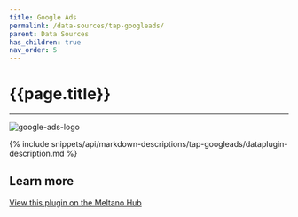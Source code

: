 ```yaml
---
title: Google Ads
permalink: /data-sources/tap-googleads/
parent: Data Sources
has_children: true
nav_order: 5
---
```


# {{page.title}}

---

![google-ads-logo]({{site.baseurl}}/assets/data_source_images/tap-googleads.svg)

{% include snippets/api/markdown-descriptions/tap-googleads/dataplugin-description.md %}

## Learn more

[View this plugin on the Meltano Hub](https://hub.meltano.com/extractors/tap-googleads/)
